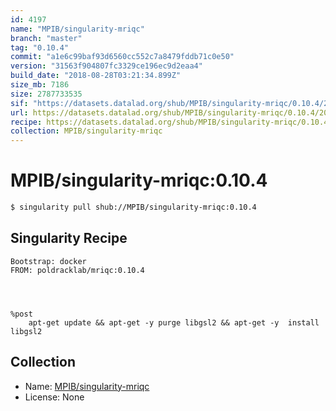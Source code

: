 ```yaml
---
id: 4197
name: "MPIB/singularity-mriqc"
branch: "master"
tag: "0.10.4"
commit: "a1e6c99baf93d6560cc552c7a8479fddb71c0e50"
version: "31563f904807fc3329ce196ec9d2eaa4"
build_date: "2018-08-28T03:21:34.899Z"
size_mb: 7186
size: 2787733535
sif: "https://datasets.datalad.org/shub/MPIB/singularity-mriqc/0.10.4/2018-08-28-a1e6c99b-31563f90/31563f904807fc3329ce196ec9d2eaa4.simg"
url: https://datasets.datalad.org/shub/MPIB/singularity-mriqc/0.10.4/2018-08-28-a1e6c99b-31563f90/
recipe: https://datasets.datalad.org/shub/MPIB/singularity-mriqc/0.10.4/2018-08-28-a1e6c99b-31563f90/Singularity
collection: MPIB/singularity-mriqc
---
```


# MPIB/singularity-mriqc:0.10.4

```bash
$ singularity pull shub://MPIB/singularity-mriqc:0.10.4
```

## Singularity Recipe

```singularity
Bootstrap: docker
FROM: poldracklab/mriqc:0.10.4




%post
    apt-get update && apt-get -y purge libgsl2 && apt-get -y  install libgsl2
```

## Collection

 - Name: [MPIB/singularity-mriqc](https://github.com/MPIB/singularity-mriqc)
 - License: None

